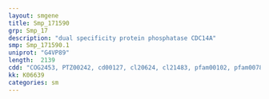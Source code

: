```yaml
---
layout: smgene
title: Smp_171590
grp: Smp_17
description: "dual specificity protein phosphatase CDC14A"
smp: Smp_171590.1
uniprot: "G4VP89"
length:  2139
cdd: "COG2453, PTZ00242, cd00127, cl20624, cl21483, pfam00102, pfam00782, pfam14671, smart00194, smart00195"
kk: K06639
categories: sm
---
```

